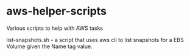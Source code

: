 # aws-helper-scripts
Various scripts to help with AWS tasks

list-snapshots.sh - a script that uses aws cli to list snapshots for a EBS Volume given the Name tag value.
